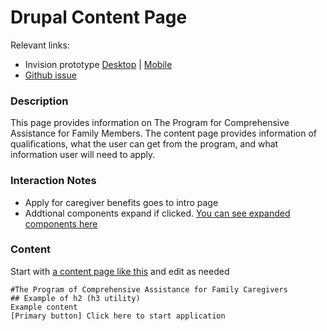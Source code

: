 # Drupal Content Page

Relevant links: 
- Invision prototype [Desktop](https://vsateams.invisionapp.com/d/main#/console/19498035/407498261/preview)  | [Mobile](https://vsateams.invisionapp.com/share/8HW2IDDJ2SC#/406871188_Content_Page-Mobile)  
- [Github issue]()

### Description 
This page provides information on The Program for Comprehensive Assistance for Family Members. The content page provides information of qualifications, what the user can get from the program, and what information user will need to apply. 

### Interaction Notes 
- Apply for caregiver benefits goes to intro page 
- Addtional components expand if clicked. [You can see expanded components here](https://vsateams.invisionapp.com/share/UDW9MPS5ETW#/407498251_Content_Caregiver_First_LM) 

### Content

Start with [a content page like this]() and edit as needed

```
#The Program of Comprehensive Assistance for Family Caregivers 
## Example of h2 (h3 utility)
Example content 
[Primary button] Click here to start application 
```
